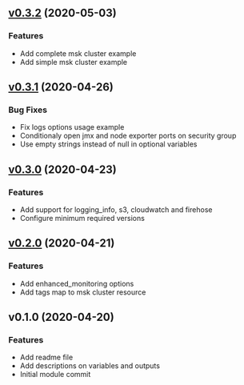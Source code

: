 
<a name="v0.3.2"></a>
## [v0.3.2](https://github.com/angelabad/terraform-aws-msk-cluster/compare/v0.3.1...v0.3.2) (2020-05-03)

### Features

* Add complete msk cluster example
* Add simple msk cluster example


<a name="v0.3.1"></a>
## [v0.3.1](https://github.com/angelabad/terraform-aws-msk-cluster/compare/v0.3.0...v0.3.1) (2020-04-26)

### Bug Fixes

* Fix logs options usage example
* Conditionaly open jmx and node exporter ports on security group
* Use empty strings instead of null in optional variables


<a name="v0.3.0"></a>
## [v0.3.0](https://github.com/angelabad/terraform-aws-msk-cluster/compare/v0.2.0...v0.3.0) (2020-04-23)

### Features

* Add support for logging_info, s3, cloudwatch and firehose
* Configure minimum required versions


<a name="v0.2.0"></a>
## [v0.2.0](https://github.com/angelabad/terraform-aws-msk-cluster/compare/v0.1.0...v0.2.0) (2020-04-21)

### Features

* Add enhanced_monitoring options
* Add tags map to msk cluster resource


<a name="v0.1.0"></a>
## v0.1.0 (2020-04-20)

### Features

* Add readme file
* Add descriptions on variables and outputs
* Initial module commit
